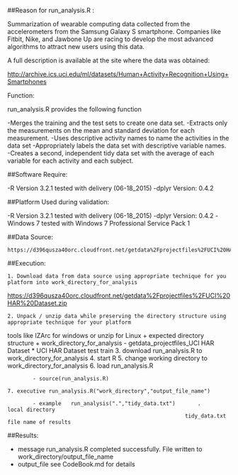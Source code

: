 ##Reason for run_analysis.R :

Summarization of wearable computing data collected from the accelerometers from the Samsung Galaxy S smartphone. 
Companies like Fitbit, Nike, and Jawbone Up are racing to develop the most advanced algorithms to attract new users
using this data. 

A full description is available at the site where the data was obtained:

http://archive.ics.uci.edu/ml/datasets/Human+Activity+Recognition+Using+Smartphones

Function:

run_analysis.R provides the following function

-Merges the training and the test sets to create one data set.
-Extracts only the measurements on the mean and standard deviation for each measurement. 
-Uses descriptive activity names to name the activities in the data set
-Appropriately labels the data set with descriptive variable names. 
-Creates a second, independent tidy data set with the average of each variable for each activity and each subject.

##Software Require:

-R Version 3.2.1			tested with delivery (06-18_2015)
-dplyr Version: 	0.4.2

##Platform Used during validation:

-R Version 3.2.1			tested with delivery (06-18_2015)
-dplyr Version: 			0.4.2
-Windows 7					tested with Windows 7 Professional Service Pack 1

##Data Source:

	https://d396qusza40orc.cloudfront.net/getdata%2Fprojectfiles%2FUCI%20HAR%20Dataset.zip

##Execution:

	1. Download data from data source using appropriate technique for you platform into work_directory_for_analysis
https://d396qusza40orc.cloudfront.net/getdata%2Fprojectfiles%2FUCI%20HAR%20Dataset.zip

	2. Unpack / unzip data while preserving the directory structure using appropriate technique for your platform
tools like IZArc for windows or unzip for Linux	
			+ expected directory structure 
			+ work_directory_for_analysis 
				- getdata_projectfiles_UCI HAR Dataset
					* UCI HAR Dataset
						test
						train
	3. download run_analysis.R to work_directory_for_analysis
	4. start R
	5. change working directory to work_directory_for_analysis
	6. load run_analysis.R
			
			- source(run_analysis.R)
			
	7. executive run_analysis.R("work_directory","output_file_name")

			- example	run_analysis(".","tidy_data.txt")		. 				local directory
															tidy_data.txt	file name of results
##Results:

- message 	run_analysis.R completed successfully.  File written to work_directory/output_file_name
- output_file	see CodeBook.md for details
